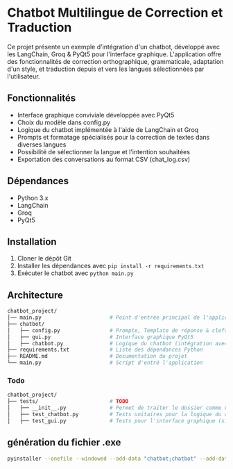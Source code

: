 # Chatbot Multilingue de Correction et Traduction

Ce projet présente un exemple d'intégration d'un chatbot, développé avec les LangChain, Groq & PyQt5 pour l'interface graphique. L'application offre des fonctionnalités de correction orthographique, grammaticale, adaptation d'un style, et traduction depuis et vers les langues sélectionnées par l'utilisateur.


## Fonctionnalités

- Interface graphique conviviale développée avec PyQt5
- Choix du modèle dans config.py 
- Logique du chatbot implémentée à l'aide de LangChain et Groq
- Prompts et formatage spécialisés pour la correction de textes dans diverses langues
- Possibilité de sélectionner la langue et l'intention souhaitées
- Exportation des conversations au format CSV (chat_log.csv)


## Dépendances

* Python 3.x
* LangChain
* Groq
* PyQt5

## Installation

1. Cloner le dépôt Git
2. Installer les dépendances avec `pip install -r requirements.txt`
3. Exécuter le chatbot avec `python main.py`

## Architecture


```bash
chatbot_project/
│── main.py                      # Point d'entrée principal de l'application
├── chatbot/
│   ├── config.py                # Prompte, Template de réponse & clefs API
│   ├── gui.py                   # Interface graphique PyQt5
│   ├── chatbot.py               # Logique du chatbot (intégration avec LangChain et Groq)
├── requirements.txt             # Liste des dépendances Python
├── README.md                    # Documentation du projet
└── main.py                      # Script d'entré l'application

```

### Todo
```bash
chatbot_project/
├── tests/                       # TODO
│   ├── __init__.py              # Permet de traiter le dossier comme un package Python
│   ├── test_chatbot.py          # Tests unitaires pour la logique du chatbot
│   ├── test_gui.py              # Tests pour l'interface graphique (si possible avec des mock)│

```
## génération du fichier .exe

```bash
pyinstaller --onefile --windowed --add-data "chatbot;chatbot" --add-data "skin;skin" main.py
```


